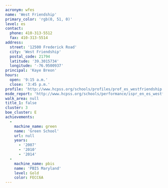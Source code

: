 ```yaml
---
acronym: wfes
name: 'West Friendship'
primary_color: 'rgb(0, 51, 0)'
level: es
contact:
  phone: 410-313-5512
  fax: 410-313-5514
address:
  street: '12500 Frederick Road'
  city: 'West Friendship'
  postal_code: 21794
  latitude: '39.3015734'
  longitude: '-76.9500937'
principal: 'Kaye Breon'
hours:
  open: '9:15 a.m.'
  close: '3:45 p.m.'
profile: 'http://www.hcpss.org/schools/profiles/prof_es_westfriendship.pdf'
msde_report: 'http://www.hcpss.org/schools/performance/ispr_en_es_westfriendship.pdf'
walk_area: null
title_1: false
cluster: 3
boe_cluster: E
achievements:
  -
    machine_name: green
    name: 'Green School'
    url: null
    years:
      - '2007'
      - '2010'
      - '2014'
  -
    machine_name: pbis
    name: 'PBIS Maryland'
    level: Gold
    color: FECC6A
---
```

